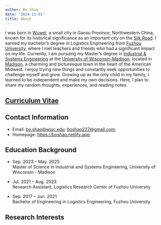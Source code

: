 ```yaml
---
author: Bo Shao
date: "2024-11-01"
title: About
---
```


I was born in [Wuwei](https://en.wikipedia.org/wiki/Wuwei,_Gansu), a small city in Gansu Province, Northwestern China, known for its historical significance as an important city on the [Silk Road](https://en.wikipedia.org/wiki/Silk_Road). I earned my bachelor’s degree in Logistics Engineering from [Fuzhou University](https://www.fzu.edu.cn/), where I met teachers and friends who had a significant impact on my life. Currently, I am pursuing my Master’s degree in [Industrial & Systems Engineering](https://engineering.wisc.edu/departments/industrial-systems-engineering) at the [University of Wisconsin-Madison](https://www.wisc.edu), located in [Madison](https://www.visitmadison.com/), a charming and picturesque town in the heart of the American Midwest. I enjoy trying new things and constantly seek opportunities to challenge myself and grow. Growing up as the only child in my family, I learned to be independent and make my own decisions. Here, I plan to share my random thoughts, experiences, and reading notes.

## [Curriculum Vitae](https://boshao.netlify.app/content/pdf/CV_Bo_Shao.pdf)

## Contact Information
- Email: bo.shao@wisc.edu; boshao227@gmail.com;
- Homepage: https://boshao.netlify.app;

## Education Background
- Sep. 2023 – May. 2025<br>
  Master of Science in Industrial and Systems Engineering, University of Wisconsin - Madison

- Jul. 2021 – Aug. 2023<br>
  Research Assistant, Logistics Research Center of Fuzhou University

- Sep. 2017 – Jun. 2021<br>
  Bachelor of Engineering in Logistics Engineering, Fuzhou University
  
## Research Interests

